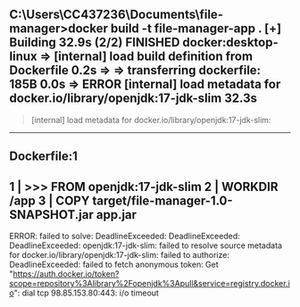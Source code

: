 C:\Users\CC437236\Documents\file-manager>docker build -t file-manager-app .
[+] Building 32.9s (2/2) FINISHED                                                                  docker:desktop-linux
 => [internal] load build definition from Dockerfile                                                               0.2s
 => => transferring dockerfile: 185B                                                                               0.0s
 => ERROR [internal] load metadata for docker.io/library/openjdk:17-jdk-slim                                      32.3s
------
 > [internal] load metadata for docker.io/library/openjdk:17-jdk-slim:
------
Dockerfile:1
--------------------
   1 | >>> FROM openjdk:17-jdk-slim
   2 |     WORKDIR /app
   3 |     COPY target/file-manager-1.0-SNAPSHOT.jar app.jar
--------------------
ERROR: failed to solve: DeadlineExceeded: DeadlineExceeded: DeadlineExceeded: openjdk:17-jdk-slim: failed to resolve source metadata for docker.io/library/openjdk:17-jdk-slim: failed to authorize: DeadlineExceeded: failed to fetch anonymous token: Get "https://auth.docker.io/token?scope=repository%3Alibrary%2Fopenjdk%3Apull&service=registry.docker.io": dial tcp 98.85.153.80:443: i/o timeout
